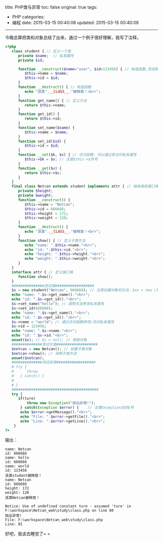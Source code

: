 title: PHP类与异常
toc: false
original: true
tags:
  - PHP
categories:
  - 编程
date: 2015-03-15 00:40:08
updated: 2015-03-15 00:40:08
---

今晚总算把类和对象总结了出来，通过一个例子很好理解，我写了注释。
```php
<?php
   class student { // 定义一个类
	  private $name;  // 私有属性
	  private $id;

	  function __construct($name="user", $id=123456) { // 构造函数,添加默认值
		 $this->name = $name;
		 $this->id = $id;
	  }
	  function __destruct() { // 构造函数
		 echo "该类".__CLASS__."被释放！<br>";
	  }
	  function get_name() { // 定义方法
		 return $this->name;
	  }
	  function get_id() {
		 return $this->id;
	  }
	  function set_name($name) {
		 $this->name = $name;
	  }
	  function set_id($id) {
		 $this->id = $id;
	  }
	  function __set($k, $v) { // 访问函数，可以通过其访问私有属性
		 $this->$k = $v; // 注意$this->$符号
	  }
	  function __get($v) {
		 return $this->$v;
	  }
   }
   final class Netcan extends student implements attr { // 继承类和接口类
	  private $height;
	  private $weight;
	  function __construct() {
		 $this->name = "Netcan";
		 $this->id = 666666;
		 $this->height = 172;
		 $this->weight = 120;
	  }
	  function __destruct() {
		 echo "该类".__CLASS__."被释放！<br>";
	  }
	  function show() { // 定义子类方法
		 echo "name: ".$this->name."<br>";
		 echo "id: ".$this->id."<br>";
		 echo "height: ".$this->height."<br>";
		 echo "weight: ".$this->weight."<br>";
	  }
   }
   interface attr { // 定义接口类
	  function show();
   }
   ###############测试类##################
   $s = new student("Netcan", 666666); // 注意创建对象的方法，$xx = new class();
   echo "name: ".$s->get_name()."<br>";
   echo "id: ".$s->get_id()."<br>";
   $s->set_name("hello"); // 调用方法修改私有属性
   $s->set_id(666666);
   echo "name: ".$s->get_name()."<br>";
   echo "id: ".$s->get_id()."<br>";
   $s->name = "world"; // 通过访问函数修改/访问私有属性
   $s->id = 123456;
   echo "name: ".$s->name."<br>";
   echo "id: ".$s->id."<br>";
   unset($s); // $s = null; // 销毁对象
   ##############测试子类###################
   $netcan = new Netcan(); // 创建子类对象
   $netcan->show(); // 调用子类方法
   unset($netcan);
   ##############测试异常##################
   # try {
   #	  throw
   #   } catch() {
   #
   # }
   ########################################
   try { 
	  if(ture)
	  	  throw new Exception("抛出异常!"); 
	   } catch(Exception $error) {    // 注意Exception后的$号
	   echo $error->getMessage()."<br>";
	   echo "File: ".$error->getFile()."<br>";
	   echo "Line: ".$error->getLine()."<br>";
	}
?>
```
输出：

	name: Netcan
	id: 666666
	name: hello
	id: 666666
	name: world
	id: 123456
	该类student被释放！
	name: Netcan
	id: 666666
	height: 172
	weight: 120
	该类Netcan被释放！

	Notice: Use of undefined constant ture - assumed 'ture' in F:\workspace\Netcan_web\study\class.php on line 80
	抛出异常!
	File: F:\workspace\Netcan_web\study\class.php
	Line: 81

好吧，我该去睡觉了= =
